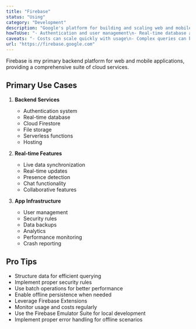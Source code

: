 ```yaml
---
title: "Firebase"
status: "Using"
category: "Development"
description: "Google's platform for building and scaling web and mobile applications with serverless backend services"
howToUse: "- Authentication and user management\n- Real-time database and Firestore\n- Cloud storage for files\n- Hosting and deployment\n- Cloud Functions for serverless backend\n- Analytics and crash reporting"
caveats: "- Costs can scale quickly with usage\n- Complex queries can be expensive\n- Limited database join capabilities\n- Vendor lock-in considerations"
url: "https://firebase.google.com"
---
```


Firebase is my primary backend platform for web and mobile applications, providing a comprehensive suite of cloud services.

## Primary Use Cases

1. **Backend Services**
   - Authentication system
   - Real-time database
   - Cloud Firestore
   - File storage
   - Serverless functions
   - Hosting

2. **Real-time Features**
   - Live data synchronization
   - Real-time updates
   - Presence detection
   - Chat functionality
   - Collaborative features

3. **App Infrastructure**
   - User management
   - Security rules
   - Data backups
   - Analytics
   - Performance monitoring
   - Crash reporting

## Pro Tips

- Structure data for efficient querying
- Implement proper security rules
- Use batch operations for better performance
- Enable offline persistence when needed
- Leverage Firebase Extensions
- Monitor usage and costs regularly
- Use the Firebase Emulator Suite for local development
- Implement proper error handling for offline scenarios 